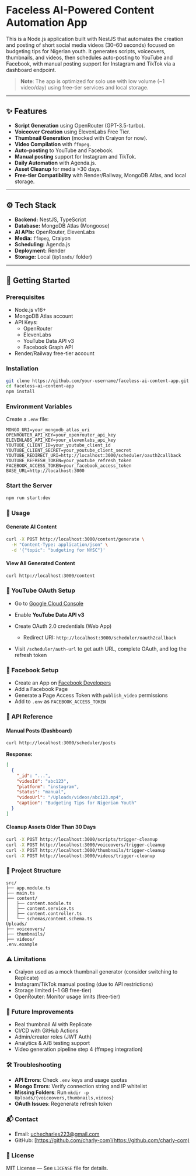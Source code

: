# Faceless AI-Powered Content Automation App

This is a Node.js application built with NestJS that automates the creation and posting of short social media videos (30–60 seconds) focused on budgeting tips for Nigerian youth. It generates scripts, voiceovers, thumbnails, and videos, then schedules auto-posting to YouTube and Facebook, with manual posting support for Instagram and TikTok via a dashboard endpoint.

> **Note**: The app is optimized for solo use with low volume (~1 video/day) using free-tier services and local storage.

---

## ✨ Features

- **Script Generation** using OpenRouter (GPT-3.5-turbo).
- **Voiceover Creation** using ElevenLabs Free Tier.
- **Thumbnail Generation** (mocked with Craiyon for now).
- **Video Compilation** with `ffmpeg`.
- **Auto-posting** to YouTube and Facebook.
- **Manual posting** support for Instagram and TikTok.
- **Daily Automation** with Agenda.js.
- **Asset Cleanup** for media >30 days.
- **Free-tier Compatibility** with Render/Railway, MongoDB Atlas, and local storage.

---

## ⚙ Tech Stack

- **Backend:** NestJS, TypeScript
- **Database:** MongoDB Atlas (Mongoose)
- **AI APIs:** OpenRouter, ElevenLabs
- **Media:** `ffmpeg`, Craiyon
- **Scheduling:** Agenda.js
- **Deployment:** Render
- **Storage:** Local (`Uploads/` folder)

---

## 🚀 Getting Started

### Prerequisites

- Node.js v16+
- MongoDB Atlas account
- API Keys:
  - OpenRouter
  - ElevenLabs
  - YouTube Data API v3
  - Facebook Graph API
- Render/Railway free-tier account

### Installation

```bash
git clone https://github.com/your-username/faceless-ai-content-app.git
cd faceless-ai-content-app
npm install
```

### Environment Variables

Create a `.env` file:

```env
MONGO_URI=your_mongodb_atlas_uri
OPENROUTER_API_KEY=your_openrouter_api_key
ELEVENLABS_API_KEY=your_elevenlabs_api_key
YOUTUBE_CLIENT_ID=your_youtube_client_id
YOUTUBE_CLIENT_SECRET=your_youtube_client_secret
YOUTUBE_REDIRECT_URI=http://localhost:3000/scheduler/oauth2callback
YOUTUBE_REFRESH_TOKEN=your_youtube_refresh_token
FACEBOOK_ACCESS_TOKEN=your_facebook_access_token
BASE_URL=http://localhost:3000
```

### Start the Server

```bash
npm run start:dev
```

### 🔁 Usage

#### Generate AI Content

```bash
curl -X POST http://localhost:3000/content/generate \
  -H "Content-Type: application/json" \
  -d '{"topic": "budgeting for NYSC"}'
```

#### View All Generated Content

```bash
curl http://localhost:3000/content
```

### 🧠 YouTube OAuth Setup

* Go to [Google Cloud Console](https://console.cloud.google.com)
* Enable **YouTube Data API v3**
* Create OAuth 2.0 credentials (Web App)

  * Redirect URI: `http://localhost:3000/scheduler/oauth2callback`
* Visit `/scheduler/auth-url` to get auth URL, complete OAuth, and log the refresh token

### 📘 Facebook Setup

* Create an App on [Facebook Developers](https://developers.facebook.com)
* Add a Facebook Page
* Generate a Page Access Token with `publish_video` permissions
* Add to `.env` as `FACEBOOK_ACCESS_TOKEN`

### 🧪 API Reference

#### Manual Posts (Dashboard)

```bash
curl http://localhost:3000/scheduler/posts
```

**Response:**

```json
[
  {
    "_id": "...",
    "videoId": "abc123",
    "platform": "instagram",
    "status": "manual",
    "videoUrl": "/Uploads/videos/abc123.mp4",
    "caption": "Budgeting Tips for Nigerian Youth"
  }
]
```

#### Cleanup Assets Older Than 30 Days

```bash
curl -X POST http://localhost:3000/scripts/trigger-cleanup
curl -X POST http://localhost:3000/voiceovers/trigger-cleanup
curl -X POST http://localhost:3000/thumbnails/trigger-cleanup
curl -X POST http://localhost:3000/videos/trigger-cleanup
```

### 🧾 Project Structure

```text
src/
├── app.module.ts
├── main.ts
├── content/
│   ├── content.module.ts
│   ├── content.service.ts
│   ├── content.controller.ts
│   └── schemas/content.schema.ts
Uploads/
├── voiceovers/
├── thumbnails/
├── videos/
.env.example
```

### ⚠️ Limitations

* Craiyon used as a mock thumbnail generator (consider switching to Replicate)
* Instagram/TikTok manual posting (due to API restrictions)
* Storage limited (\~1 GB free-tier)
* OpenRouter: Monitor usage limits (free-tier)

### 🔮 Future Improvements

* Real thumbnail AI with Replicate
* CI/CD with GitHub Actions
* Admin/creator roles (JWT Auth)
* Analytics & A/B testing support
* Video generation pipeline step 4 (ffmpeg integration)

### 🛠 Troubleshooting

* **API Errors**: Check `.env` keys and usage quotas
* **Mongo Errors**: Verify connection string and IP whitelist
* **Missing Folders**: Run `mkdir -p Uploads/{voiceovers,thumbnails,videos}`
* **OAuth Issues**: Regenerate refresh token

### 📬 Contact

* Email: [uchecharles223@gmail.com](mailto:uchecharles223@gmail.com)
* GitHub: [https://github.com/charly-com](https://github.com/charly-com)

### 🦪 License

MIT License — See `LICENSE` file for details.
